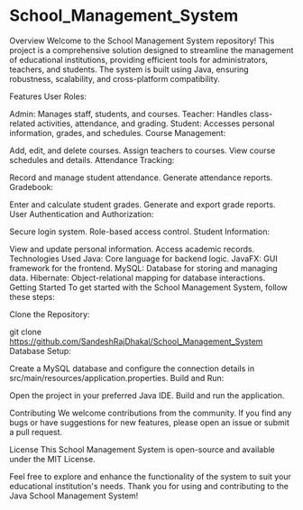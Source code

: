 # School_Management_System
Overview
Welcome to the School Management System repository! This project is a comprehensive solution designed to streamline the management of educational institutions, providing efficient tools for administrators, teachers, and students. The system is built using Java, ensuring robustness, scalability, and cross-platform compatibility.

Features User Roles:

Admin: Manages staff, students, and courses. Teacher: Handles class-related activities, attendance, and grading. Student: Accesses personal information, grades, and schedules. Course Management:

Add, edit, and delete courses. Assign teachers to courses. View course schedules and details. Attendance Tracking:

Record and manage student attendance. Generate attendance reports. Gradebook:

Enter and calculate student grades. Generate and export grade reports. User Authentication and Authorization:

Secure login system. Role-based access control. Student Information:

View and update personal information. Access academic records. Technologies Used Java: Core language for backend logic. JavaFX: GUI framework for the frontend. MySQL: Database for storing and managing data. Hibernate: Object-relational mapping for database interactions. Getting Started To get started with the School Management System, follow these steps:

Clone the Repository:

git clone https://github.com/SandeshRajDhakal/School_Management_System Database Setup:

Create a MySQL database and configure the connection details in src/main/resources/application.properties. Build and Run:

Open the project in your preferred Java IDE. Build and run the application.

Contributing We welcome contributions from the community. If you find any bugs or have suggestions for new features, please open an issue or submit a pull request.

License This School Management System is open-source and available under the MIT License.

Feel free to explore and enhance the functionality of the system to suit your educational institution's needs. Thank you for using and contributing to the Java School Management System!
